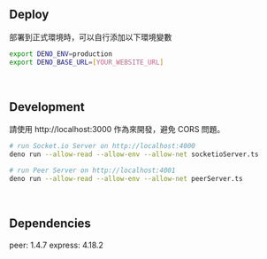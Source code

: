 ## Deploy

部署到正式環境時，可以自行添加以下環境變數

```bash
export DENO_ENV=production
export DENO_BASE_URL=[YOUR_WEBSITE_URL]
```

<br>

## Development
請使用 http://localhost:3000 作為來開發，避免 CORS 問題。

```bash
# run Socket.io Server on http://localhost:4000
deno run --allow-read --allow-env --allow-net socketioServer.ts

# run Peer Server on http://localhost:4001
deno run --allow-read --allow-env --allow-net peerServer.ts
```

<br>

## Dependencies
peer: 1.4.7
express: 4.18.2
